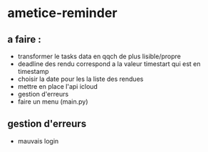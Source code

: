 # ametice-reminder

## a faire :

-   transformer le tasks data en qqch de plus lisible/propre
-   deadline des rendu correspond a la valeur timestart qui est en timestamp
-   choisir la date pour les la liste des rendues
-   mettre en place l'api icloud
-   gestion d'erreurs
-   faire un menu (main.py)

## gestion d'erreurs

-   mauvais login
